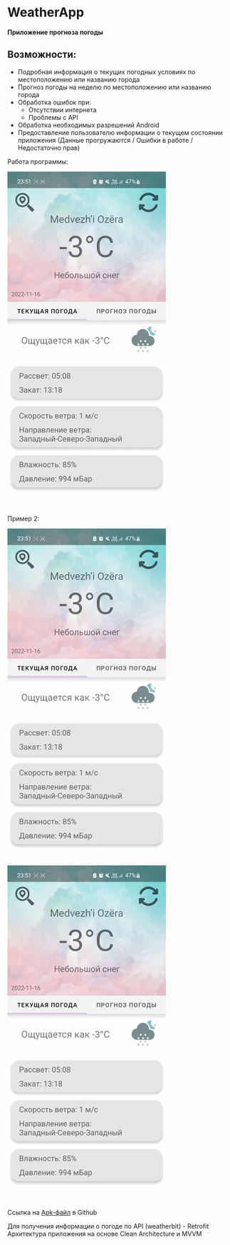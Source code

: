 # WeatherApp

**Приложение прогноза погоды**

## Возможности:

- Подробная информация о текущих погодных условиях по местоположению или названию города
- Прогноз погоды на неделю по местоположению или названию города
- Обработка ошибок при:
  * Отсутствии интернета
  * Проблемы с API
- Обработка необходимых разрешений Android
- Предоставление пользователю информации о текущем состоянии приложения (Данные прогружаются /
  Ошибки в работе / Недостаточно прав)

Работа программы:

![image](https://github.com/DMerzlyakov/WeatherApp/blob/main/Gifs/errorInternet.gif)

Пример 2:

<div id="badges">
  <img src="https://github.com/DMerzlyakov/WeatherApp/blob/main/Gifs/errorInternet.gif"/>
  <img src="https://github.com/DMerzlyakov/WeatherApp/blob/main/Gifs/errorInternet.gif"/>
</div>

Ссылка на [Apk-файл](https://github.com/DMerzlyakov/WeatherApp/blob/main/WeatherApp.apk) в Github

Для получения информации о погоде по API (weatherbit) - Retrofit Архитектура приложения на основе
Clean Architecture и MVVM


  